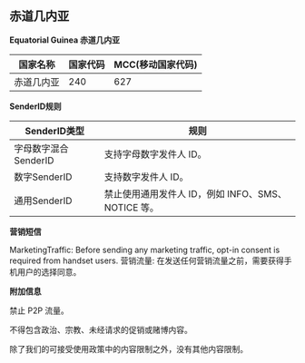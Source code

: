 ## 赤道几内亚

__Equatorial Guinea 赤道几内亚__

| 国家名称  | 国家代码 | MCC(移动国家代码) |
|-------|------|-------------|
| 赤道几内亚 | 240  | 627         |

__SenderID规则__

| SenderID类型     | 规则                                 |
|----------------|------------------------------------|
| 字母数字混合SenderID | 支持字母数字发件人 ID。                      |
| 数字SenderID     | 支持数字发件人 ID。                        |
| 通用SenderID     | 禁止使用通用发件人 ID，例如 INFO、SMS、NOTICE 等。 |


__营销短信__

MarketingTraffic: Before sending any marketing traffic, opt-in consent is required from handset users.
营销流量: 在发送任何营销流量之前，需要获得手机用户的选择同意。


__附加信息__

禁止 P2P 流量。

不得包含政治、宗教、未经请求的促销或赌博内容。

除了我们的可接受使用政策中的内容限制之外，没有其他内容限制。

